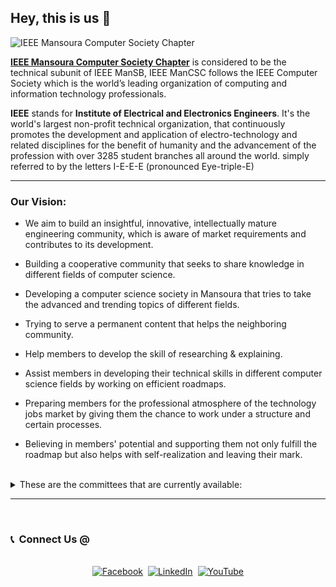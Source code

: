 ## Hey, this is us 👋

![IEEE Mansoura Computer Society Chapter](https://raw.githubusercontent.com/IEEEManCSC/.github/main/profile/img/cover.png)

**[IEEE Mansoura Computer Society Chapter](https://csc.ieeemansb.org/)** is considered to be the technical subunit of IEEE ManSB, IEEE ManCSC follows the IEEE Computer Society which is the world’s leading organization of computing and information technology professionals.

**IEEE** stands for **Institute of Electrical and Electronics Engineers**. It's the world's largest non-profit technical organization, that continuously promotes the development and application of electro-technology and related disciplines for the benefit of humanity and the advancement of the profession with over 3285 student branches all around the world.
simply referred to by the letters I-E-E-E (pronounced Eye-triple-E)

---

### Our Vision:
- We aim to build an insightful, innovative, intellectually mature engineering community, which is aware of market requirements and contributes to its development.

- Building a cooperative community that seeks to share knowledge in different fields of computer science.

- Developing a computer science society in Mansoura that tries to take the advanced and trending topics of different fields.

- Trying to serve a permanent content that helps the neighboring community.

- Help members to develop the skill of researching & explaining.

- Assist members in developing their technical skills in different computer science fields by working on efficient roadmaps.

- Preparing members for the professional atmosphere of the technology jobs market by giving them the chance to work under a structure and certain processes.

- Believing in members' potential and supporting them not only fulfill the roadmap but also helps with self-realization and leaving their mark.

<br />

<details> 
	<summary>These are the committees that are currently available:</summary>
	<br>
	<ul>
	  <li>Data Science</li>
	  <li>Cloud Computing</li>
	  <li>Embedded Systems</li>
	  <li>Back-End Development</li>
	  <li>Flutter Development</li>
	</ul>
</details>

---

<br />

<h3> 📞 &nbsp;Connect Us @</h3> 

<p align="center">
<br>
<a href="https://www.facebook.com/ieeemancsc"><img src="https://img.shields.io/badge/Facebook-1877F2?style=for-the-badge&logo=facebook&logoColor=white" alt="Facebook" /></a>&nbsp;
<a href="https://www.linkedin.com/company/ieeemancsc"><img src="https://img.shields.io/badge/LinkedIn-0077B5?style=for-the-badge&logo=linkedin&logoColor=white" alt="LinkedIn" /></a>&nbsp;
<a href="https://www.youtube.com/channel/UCqXBZM5eGl7fs1Vzwvlc8CQ"><img src="https://img.shields.io/badge/YouTube-FF0000?style=for-the-badge&logo=youtube&logoColor=white" alt="YouTube" /></a>
</p>

<!--
Made with 🖤
-->
